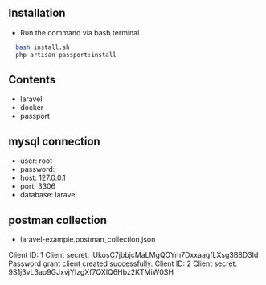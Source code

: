 ## Installation

- Run the command via bash terminal

```bash
  bash install.sh
  php artisan passport:install
```

## Contents
- laravel
- docker
- passport

## mysql connection
- user: root
- password:
- host: 127.0.0.1
- port: 3306
- database: laravel

## postman collection
- laravel-example.postman_collection.json

Client ID: 1
Client secret: iUkosC7jbbjcMaLMgQOYm7DxxaagfLXsg3B8D3Id
Password grant client created successfully.
Client ID: 2
Client secret: 9S1j3vL3ao9GJxvjYIzgXf7QXIQ6Hbz2KTMiW0SH
